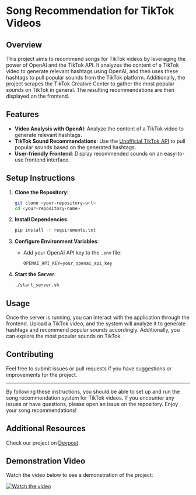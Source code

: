 # Song Recommendation for TikTok Videos

## Overview

This project aims to recommend songs for TikTok videos by leveraging the power of OpenAI and the TikTok API. It analyzes the content of a TikTok video to generate relevant hashtags using OpenAI, and then uses these hashtags to pull popular sounds from the TikTok platform. Additionally, the project scrapes the TikTok Creative Center to gather the most popular sounds on TikTok in general. The resulting recommendations are then displayed on the frontend.

## Features

- **Video Analysis with OpenAI**: Analyze the content of a TikTok video to generate relevant hashtags.
- **TikTok Sound Recommendations**: Use the [Unofficial TikTok API](https://github.com/davidteather/TikTok-Api) to pull popular sounds based on the generated hashtags.
- **User-friendly Frontend**: Display recommended sounds on an easy-to-use frontend interface.

## Setup Instructions

1. **Clone the Repository**:
    ```sh
    git clone <your-repository-url>
    cd <your-repository-name>
    ```

2. **Install Dependencies**:
    ```sh
    pip install -r requirements.txt
    ```

3. **Configure Environment Variables**:
    - Add your OpenAI API key to the `.env` file:
        ```
        OPENAI_API_KEY=your_openai_api_key
        ```

4. **Start the Server**:
    ```sh
    ./start_server.sh
    ```

## Usage

Once the server is running, you can interact with the application through the frontend. Upload a TikTok video, and the system will analyze it to generate hashtags and recommend popular sounds accordingly. Additionally, you can explore the most popular sounds on TikTok.

## Contributing

Feel free to submit issues or pull requests if you have suggestions or improvements for the project.

---

By following these instructions, you should be able to set up and run the song recommendation system for TikTok videos. If you encounter any issues or have questions, please open an issue on the repository. Enjoy your song recommendations!

## Additional Resources

Check our project on [Devpost](https://devpost.com/software/engagement-studio).

## Demonstration Video

Watch the video below to see a demonstration of the project:

[![Watch the video](https://img.youtube.com/vi/f_17y8BlOB8/0.jpg)](https://www.youtube.com/watch?v=f_17y8BlOB8)

